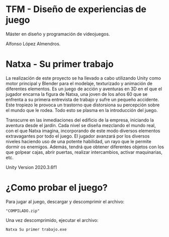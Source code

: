 # TFM - Diseño de experiencias de juego

Máster en diseño y programación de videojuegos.

Alfonso López Almendros.


# Natxa - Su primer trabajo

La realización de este proyecto se ha llevado a cabo utilizando Unity como motor principal y Blender para el modelaje, texturizado y animación de diferentes elementos. Es un juego de acción y aventuras en 3D en el que el jugador encarna la figura de Natxa, una joven de los años 60 que se enfrenta a su primera entrevista de trabajo y sufre un pequeño accidente. Este tropiezo le provoca un trastorno que distorsiona su percepción sobre el mundo que le rodea. Todo esto se plasma en la introducción del juego.

Transcurre en las inmediaciones del edificio de la empresa, iniciando la aventura desde el jardín. Cada nivel se diseña mezclando el mundo real, con el que Natxa imagina, incorporando de este modo diversos elementos extravagantes por todo el juego. El jugador avanzará por los diversos niveles haciendo uso de una potente habilidad, un rayo que le permite dormir os enemigos. Además, tendrá que obtener diferentes objetos con los que golpear cajas, abrir puertas, realizar intercambios, activar maquinarias, etc.

Unity Version 2020.3.6f1

# ¿Como probar el juego?

Para jugar al juego, descargar y descomprimir el archivo: 
	
	"COMPILADO.zip"

Una vez descomprimido, ejecutar el archivo: 

	Natxa Su primer trabajo.exe




